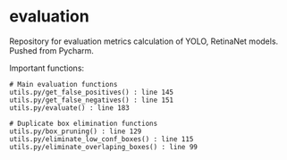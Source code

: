 # evaluation

Repository for evaluation metrics calculation of YOLO, RetinaNet models. Pushed from Pycharm.   

Important functions:

```
# Main evaluation functions
utils.py/get_false_positives() : line 145
utils.py/get_false_negatives() : line 151
utils.py/evaluate() : line 183

# Duplicate box elimination functions
utils.py/box_pruning() : line 129
utils.py/eliminate_low_conf_boxes() : line 115
utils.py/eliminate_overlaping_boxes() : line 99
```

